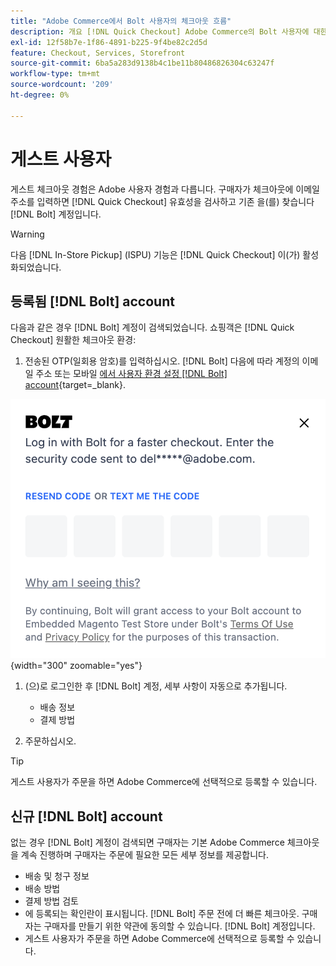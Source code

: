 ```yaml
---
title: "Adobe Commerce에서 Bolt 사용자의 체크아웃 흐름"
description: 개요 [!DNL Quick Checkout] Adobe Commerce의 Bolt 사용자에 대한 흐름.
exl-id: 12f58b7e-1f86-4891-b225-9f4be82c2d5d
feature: Checkout, Services, Storefront
source-git-commit: 6ba5a283d9138b4c1be11b80486826304c63247f
workflow-type: tm+mt
source-wordcount: '209'
ht-degree: 0%

---
```


# 게스트 사용자

게스트 체크아웃 경험은 Adobe 사용자 경험과 다릅니다. 구매자가 체크아웃에 이메일 주소를 입력하면 [!DNL Quick Checkout] 유효성을 검사하고 기존 을(를) 찾습니다 [!DNL Bolt] 계정입니다.

>[!WARNING]
>
> 다음 [!DNL In-Store Pickup] (ISPU) 기능은 [!DNL Quick Checkout] 이(가) 활성화되었습니다.

## 등록됨 [!DNL Bolt] account

다음과 같은 경우 [!DNL Bolt] 계정이 검색되었습니다. 쇼핑객은 [!DNL Quick Checkout] 원활한 체크아웃 환경:

1. 전송된 OTP(일회용 암호)를 입력하십시오. [!DNL Bolt] 다음에 따라 계정의 이메일 주소 또는 모바일 [에서 사용자 환경 설정 [!DNL Bolt] account](https://help.bolt.com/shoppers/account/account-settings/#how-to-set-preferred-login-method){target=_blank}.

![OTP 팝업](assets/new-logo-otp-email.png){width="300" zoomable="yes"}

1. (으)로 로그인한 후 [!DNL Bolt] 계정, 세부 사항이 자동으로 추가됩니다.

   - 배송 정보
   - 결제 방법

1. 주문하십시오.

>[!TIP]
>
> 게스트 사용자가 주문을 하면 Adobe Commerce에 선택적으로 등록할 수 있습니다.

## 신규 [!DNL Bolt] account

없는 경우 [!DNL Bolt] 계정이 검색되면 구매자는 기본 Adobe Commerce 체크아웃을 계속 진행하며 구매자는 주문에 필요한 모든 세부 정보를 제공합니다.

- 배송 및 청구 정보
- 배송 방법
- 결제 방법 검토
- 에 등록되는 확인란이 표시됩니다. [!DNL Bolt] 주문 전에 더 빠른 체크아웃. 구매자는 구매자를 만들기 위한 약관에 동의할 수 있습니다. [!DNL Bolt] 계정입니다.
- 게스트 사용자가 주문을 하면 Adobe Commerce에 선택적으로 등록할 수 있습니다.
